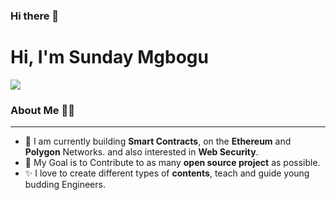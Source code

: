 ### Hi there 👋

# Hi, I'm Sunday Mgbogu 
<img src="https://avatars.githubusercontent.com/u/32062279?v=4">

### About Me :man_technologist:
---------------------------------------------------------------------------------------------------------------------------------------
- 🌱 I am currently building **Smart Contracts**, on the **Ethereum** and **Polygon** Networks. and also interested in **Web Security**.
- 🎯 My Goal is to Contribute to as many **open source project** as possible.
- ✨ I love to create different types of **contents**, teach and guide young budding Engineers.




